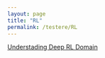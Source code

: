```yaml
---
layout: page
title: "RL"
permalink: /testere/RL
---
```

[Understading Deep RL Domain](https://towardsdatascience.com/a-journey-into-deep-reinforcement-learning-41b6ee5e860e)

